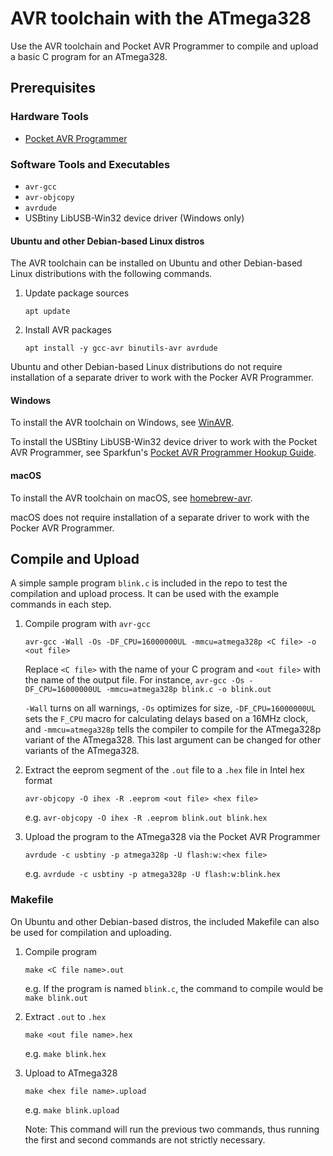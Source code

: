 # AVR toolchain with the ATmega328

Use the AVR toolchain and Pocket AVR Programmer to compile and upload a basic C program for an ATmega328.

## Prerequisites

### Hardware Tools

- [Pocket AVR Programmer](https://www.sparkfun.com/products/9825)

### Software Tools and Executables

- `avr-gcc`
- `avr-objcopy`
- `avrdude`
- USBtiny LibUSB-Win32 device driver (Windows only)

#### Ubuntu and other Debian-based Linux distros

The AVR toolchain can be installed on Ubuntu and other Debian-based Linux distributions with the following commands.

1. Update package sources

   `apt update`

2. Install AVR packages

   `apt install -y gcc-avr binutils-avr avrdude`

Ubuntu and other Debian-based Linux distributions do not require installation of a separate driver to work with the Pocker AVR Programmer.

#### Windows

To install the AVR toolchain on Windows, see [WinAVR](https://winavr.sourceforge.net/).

To install the USBtiny LibUSB-Win32 device driver to work with the Pocket AVR Programmer, see Sparkfun's [Pocket AVR Programmer Hookup Guide](https://learn.sparkfun.com/tutorials/pocket-avr-programmer-hookup-guide).

#### macOS

To install the AVR toolchain on macOS, see [homebrew-avr](https://github.com/osx-cross/homebrew-avr).

macOS does not require installation of a separate driver to work with the Pocker AVR Programmer.

## Compile and Upload

A simple sample program `blink.c` is included in the repo to test the compilation and upload process. It can be used with the example commands in each step.

1. Compile program with `avr-gcc`

   `avr-gcc -Wall -Os -DF_CPU=16000000UL -mmcu=atmega328p <C file> -o <out file>`

   Replace `<C file>` with the name of your C program and `<out file>` with the name of the output file. For instance, `avr-gcc -Os -DF_CPU=16000000UL -mmcu=atmega328p blink.c -o blink.out`

   `-Wall` turns on all warnings, `-Os` optimizes for size, `-DF_CPU=16000000UL` sets the `F_CPU` macro for calculating delays based on a 16MHz clock, and `-mmcu=atmega328p` tells the compiler to compile for the ATmega328p variant of the ATmega328. This last argument can be changed for other variants of the ATmega328.

2. Extract the eeprom segment of the `.out` file to a `.hex` file in Intel hex format

   `avr-objcopy -O ihex -R .eeprom <out file> <hex file>`

   e.g. `avr-objcopy -O ihex -R .eeprom blink.out blink.hex`

3. Upload the program to the ATmega328 via the Pocket AVR Programmer

   `avrdude -c usbtiny -p atmega328p -U flash:w:<hex file>`

   e.g. `avrdude -c usbtiny -p atmega328p -U flash:w:blink.hex`

### Makefile

On Ubuntu and other Debian-based distros, the included Makefile can also be used for compilation and uploading.

1. Compile program

   `make <C file name>.out`

   e.g. If the program is named `blink.c`, the command to compile would be `make blink.out`

2. Extract `.out` to `.hex`

   `make <out file name>.hex`

   e.g. `make blink.hex`

3. Upload to ATmega328

   `make <hex file name>.upload`

   e.g. `make blink.upload`

   Note: This command will run the previous two commands, thus running the first and second commands are not strictly necessary.
